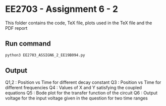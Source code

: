 # EE2703 - Assignment 6 - 2

This folder contains the code, TeX file, plots used in the TeX file and the PDF report

## Run command
```bash
python3 EE2703_ASSIGN6_2_EE19B094.py
```

## Output
Q1,2 : Position vs Time for different decay constant
Q3 : Position vs Time for different frequencies
Q4 : Values of X and Y satisfying the coupled equations
Q5 : Bode plot for the transfer function of the circuit
Q6 : Output voltage for the input voltage given in the question for two time ranges